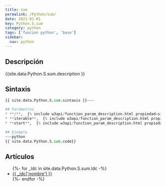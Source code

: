 ```yaml
---
title: sum
permalink: /Python/sum/
date: 2021-01-01
key: Python.S.sum
category: python
tags: ['funcion python', 'base']
sidebar: 
  nav: python
---
```


## Descripción
{{site.data.Python.S.sum.description }}

## Sintaxis
~~~python
{{ site.data.Python.S.sum.sintaxis }}~~~

## Parámetros
* **/**,  {% include w3api/function_param_description.html propiedad=site.data.Python.S.sum valor="/" %}
* **iterable**,  {% include w3api/function_param_description.html propiedad=site.data.Python.S.sum valor="iterable" %}
* **start**,  {% include w3api/function_param_description.html propiedad=site.data.Python.S.sum valor="start" %}

## Ejemplo
~~~python
{{ site.data.Python.S.sum.code}}
~~~

## Artículos
<ul>
{%- for _ldc in site.data.Python.S.sum.ldc -%}
   <li>
       <a href="{{_ldc['url'] }}">{{ _ldc['nombre'] }}</a>
   </li>
{%- endfor -%}
</ul>
